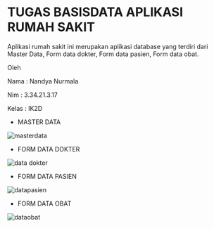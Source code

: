 
# TUGAS BASISDATA APLIKASI RUMAH SAKIT
Aplikasi rumah sakit ini merupakan aplikasi database yang terdiri dari Master Data, Form data dokter, Form data pasien, Form data obat.

Oleh 

Nama   : Nandya Nurmala

Nim    : 3.34.21.3.17 

Kelas  : IK2D

- MASTER DATA

![masterdata](https://github.com/Nandya123/BasisDataHospital/assets/116884688/1aa43fbe-38fb-4753-80bb-4581b63b3087.png)

- FORM DATA DOKTER

![data dokter](https://github.com/Nandya123/BasisDataHospital/assets/116884688/ffb2108d-d734-4f1b-8a42-6809ed57a276.png)

- FORM DATA PASIEN

![datapasien](https://github.com/Nandya123/BasisDataHospital/assets/116884688/46ad9d6b-c89a-44ba-adde-4bf007a6da98.PNG)

- FORM DATA OBAT

![dataobat](https://github.com/Nandya123/BasisDataHospital/assets/116884688/51e24e09-4d70-477e-91a9-268b78082229)




